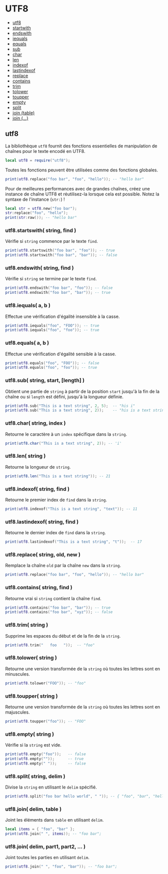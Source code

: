 ﻿# UTF8
* [utf8](#utf8-1)
* [startwith](#utf8startwith-string-find-)
* [endswith](#utf8endswith-string-find-)
* [iequals](#utf8iequals-a-b-)
* [equals](#utf8equals-a-b-)
* [sub](#utf8sub-string-start-length-)
* [char](#utf8char-string-index-)
* [len](#utf8len-string-)
* [indexof](#utf8indexof-string-find-)
* [lastindexof](#utf8lastindexof-string-find-)
* [replace](#utf8replace-string-old-new-)
* [contains](#utf8contains-string-find-)
* [trim](#utf8trim-string-)
* [tolower](#utf8tolower-string-)
* [toupper](#utf8toupper-string-)
* [empty](#utf8empty-string-)
* [split](#utf8split-string-delim-)
* [join (table)](#utf8join-delim-table-)
* [join (...)](#utf8join-delim-part1-part2--)



## utf8
La bibliothèque ``utf8`` fournit des fonctions essentielles de manipulation de chaînes pour le texte encodé en UTF8.

````lua
local utf8 = require("utf8");
````

Toutes les fonctions peuvent être utilisées comme des fonctions globales.

````lua
print(utf8.replace("foo bar", "foo", "hello")); -- "hello bar"
````

Pour de meilleures performances avec de grandes chaînes, créez une instance de chaîne UTF8 et réutilisez-la lorsque cela est possible. Notez la syntaxe de l'instance (``str:``) !

````lua
local str = utf8.new("foo bar");
str:replace("foo", "hello");
print(str:raw()); -- "hello bar"
````



### utf8.startswith( string, find )
Vérifie si ``string`` commence par le texte ``find``.

````lua
print(utf8.startswith("foo bar", "foo")); -- true
print(utf8.startswith("foo bar", "bar")); -- false
````



### utf8.endswith( string, find )
Vérifie si ``string`` se termine par le texte ``find``.

````lua
print(utf8.endswith("foo bar", "foo")); -- false
print(utf8.endswith("foo bar", "bar")); -- true
````



### utf8.iequals( a, b )
Effectue une vérification d'égalité insensible à la casse.

````lua
print(utf8.iequals("foo", "FOO")); -- true
print(utf8.iequals("foo", "foo")); -- true
````



### utf8.equals( a, b )
Effectue une vérification d'égalité sensible à la casse.

````lua
print(utf8.equals("foo", "FOO")); -- false
print(utf8.equals("foo", "foo")); -- true
````



### utf8.sub( string, start, [length] )
Obtient une partie de ``string`` à partir de la position ``start`` jusqu'à la fin de la chaîne ou si ``length`` est défini, jusqu'à la longueur définie.

````lua
print(utf8.sub("This is a text string", 2, 5);  -- "his i"
print(utf8.sub("This is a text string", 2));    -- "his is a text string"
````



### utf8.char( string, index )
Retourne le caractère à un ``index`` spécifique dans la ``string``.

````lua
print(utf8.char("This is a text string", 2)); -- 'i'
````



### utf8.len( string )
Retourne la longueur de ``string``.

````lua
print(utf8.len("This is a text string")); -- 21
````



### utf8.indexof( string, find )
Retourne le premier index de ``find`` dans la ``string``.

````lua
print(utf8.indexof("This is a text string", "text")); -- 11
````



### utf8.lastindexof( string, find )
Retourne le dernier index de ``find`` dans la ``string``.

````lua
print(utf8.lastindexof("This is a text string", "t"));	-- 17
````



### utf8.replace( string, old, new )
Remplace la chaîne ``old`` par la chaîne ``new`` dans la ``string``.

````lua
print(utf8.replace("foo bar", "foo", "hello")); -- "hello bar"
````



### utf8.contains( string, find )
Retourne vrai si ``string`` contient la chaîne ``find``.

````lua
print(utf8.contains("foo bar", "bar"));	-- true
print(utf8.contains("foo bar", "xyz"));	-- false
````



### utf8.trim( string )
Supprime les espaces du début et de la fin de la ``string``.

````lua
print(utf8.trim("   foo   "));	-- "foo"
````



### utf8.tolower( string )
Retourne une version transformée de la ``string`` où toutes les lettres sont en minuscules.

````lua
print(utf8.tolower("FOO"));	-- "foo"
````



### utf8.toupper( string )
Retourne une version transformée de la ``string`` où toutes les lettres sont en majuscules.

````lua
print(utf8.toupper("foo"));	-- "FOO"
````



### utf8.empty( string )
Vérifie si la ``string`` est vide.

````lua
print(utf8.empty("foo")); 	-- false
print(utf8.empty("")); 		-- true
print(utf8.empty(" "));		-- false
````



### utf8.split( string, delim )
Divise la ``string`` en utilisant le ``delim`` spécifié.

````lua
print(utf8.split("foo bar hello world", " ")); -- { "foo", "bar", "hello", "world" }
````



### utf8.join( delim, table )
Joint les éléments dans ``table`` en utilisant ``delim``.

````lua
local items = { "foo", "bar" };
print(utf8.join(" ", items)); -- "foo bar";
````



### utf8.join( delim, part1, part2, ... )
Joint toutes les parties en utilisant ``delim``.

````lua
print(utf8.join(" ", "foo", "bar")); -- "foo bar";
````


